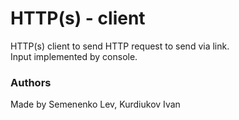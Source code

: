 # HTTP(s) - client
HTTP(s) client to send HTTP request to send via link.   
Input implemented by console.
### Authors
Made by Semenenko Lev, Kurdiukov Ivan